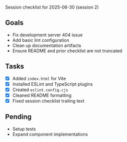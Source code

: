 Session checklist for 2025-06-30 (session 2)

## Goals
- Fix development server 404 issue
- Add basic lint configuration
- Clean up documentation artifacts
- Ensure README and prior checklist are not truncated

## Tasks
- [x] Added `index.html` for Vite
- [x] Installed ESLint and TypeScript plugins
- [x] Created `eslint.config.cjs`
- [x] Cleaned README formatting
- [x] Fixed session checklist trailing text

## Pending
- Setup tests
- Expand component implementations

